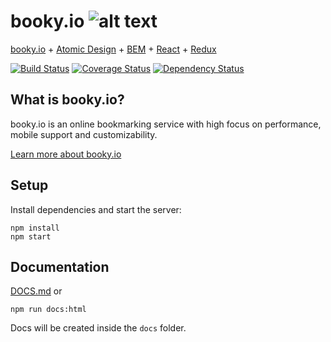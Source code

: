 # booky.io ![alt text](https://booky.io/github/heart2.png)
[booky.io](https://booky.io) + [Atomic Design](http://atomicdesign.bradfrost.com/) + [BEM](https://en.bem.info) + [React](https://facebook.github.io/react/) + [Redux](https://github.com/reactjs/redux)

[![Build Status](https://travis-ci.org/nthiebes/booky.io.svg?branch=master)](https://travis-ci.org/nthiebes/booky.io)
[![Coverage Status](https://coveralls.io/repos/github/nthiebes/booky.io/badge.svg?branch=master)](https://coveralls.io/github/nthiebes/booky.io?branch=master)
[![Dependency Status](https://david-dm.org/nthiebes/booky.io.svg)](https://david-dm.org/nthiebes/booky.io)

## What is booky.io?
booky.io is an online bookmarking service with high focus on performance, mobile support and customizability.

[Learn more about booky.io](https://booky.io/about)

## Setup
Install dependencies and start the server:
```
npm install
npm start
```

## Documentation
[DOCS.md](DOCS.md) or
```
npm run docs:html
```
Docs will be created inside the `docs` folder.
